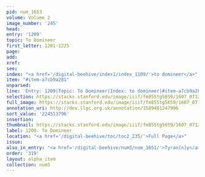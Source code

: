 ```yaml
---
pid: num_1653
volume: Volume 2
image_number: '245'
head:
entry: '1209'
topic: To Domineer
first_letter: 1201-1225
page:
add:
xref:
see:
index: "<a href='/digital-beehive/index1/index_1109/'>to domineer</a>"
item: "#item-a7cb9a281"
unparsed:
line: 'Entry: 1209|Topic: To Domineer|Index: to domineer|#item-a7cb9a281'
selection: https://stacks.stanford.edu/image/iiif/fm855tg5659/1607_0712/417,3796,2760,151/full/0/default.jpg
full_image: https://stacks.stanford.edu/image/iiif/fm855tg5659/1607_0712/full/full/0/default.jpg
annotation_uri: http://dev.llgc.org.uk/annotation/1589481247996
sort_value: '224513796'
insertion:
thumbnail: https://stacks.stanford.edu/image/iiif/fm855tg5659/1607_0712/417,3796,600,180/250,/0/default.jpg
label: 1209. To Domineer
location: "<a href='/digital-beehive/toc/toc2_235/'>Full Page</a>"
issue:
also_in_entry: "<a href='/digital-beehive/num5/num_1651/'>Tyran[n]y</a>|<a href='/digital-beehive/num5/num_1652/'>Cromwell</a>"
order: '319'
layout: alpha_item
collection: num5
---
```

